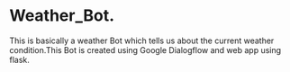 # Weather_Bot.
This is basically a weather Bot which tells us about the current weather condition.This Bot is created using Google Dialogflow and web app using flask.
